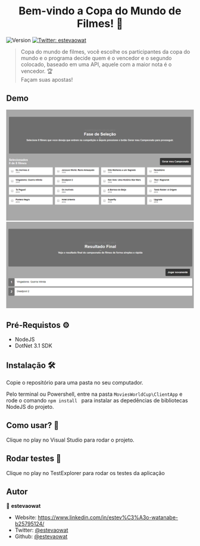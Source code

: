 <h1 align="center">Bem-vindo a Copa do Mundo de  Filmes! 🎥</h1>
<p>
  <img alt="Version" src="https://img.shields.io/badge/version-0.1.0-blue.svg?cacheSeconds=2592000" />
  <a href="https://twitter.com/estevaowat" target="_blank">
    <img alt="Twitter: estevaowat" src="https://img.shields.io/twitter/follow/estevaowat.svg?style=social" />
  </a>
</p>

>Copa do mundo de filmes, você escolhe os participantes da copa do mundo e o programa decide quem é o vencedor e o segundo colocado, baseado em uma API, aquele com a maior nota é o vencedor. 🏆<br/> 
Façam suas apostas!

## Demo

 <img alt="Copa do mundo" title="Fastfeet" src="https://github.com/estevaowat/movies-world-cup/blob/master/assets/Copa%20do%20mundo%20de%20filmes.PNG" width="700px" />


 <img alt="Resultado da copa do mundo" title="Fastfeet" src="https://github.com/estevaowat/movies-world-cup/blob/master/assets/resultado%20copa%20do%20mundo.PNG" width="700px" />
 
 
## Pré-Requistos ⚙
- NodeJS 
- DotNet 3.1 SDK

## Instalação 🛠
Copie o repositório para uma pasta no seu computador.

Pelo terminal ou Powershell, entre na pasta ``` MoviesWorldCup\ClientApp ``` e rode o comando ```npm install ``` para instalar as depedências de bibliotecas NodeJS do projeto.

## Como usar? 📓
Clique no play no Visual Studio para rodar o projeto.

## Rodar testes 📝
Clique no play no TestExplorer para rodar os testes da aplicação

## Autor

👤 **estevaowat**

* Website: https://www.linkedin.com/in/estev%C3%A3o-watanabe-b25795124/
* Twitter: [@estevaowat](https://twitter.com/estevaowat)
* Github: [@estevaowat](https://github.com/estevaowat)
